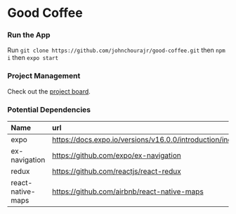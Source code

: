 # Good Coffee

### Run the App
Run `git clone https://github.com/johnchourajr/good-coffee.git` then `npm i` then `expo start`

### Project Management
Check out the [project board](https://github.com/johnchourajr/good-coffee/projects/1).

### Potential Dependencies

| Name | url  | Tested | Used |
| :--- | :--- | :---   | :--- |
| expo | https://docs.expo.io/versions/v16.0.0/introduction/index.html | ✓ | ✓ |
| ex-navigation | https://github.com/expo/ex-navigation | ✓ | ✓ |
| redux | https://github.com/reactjs/react-redux | ✗ | ✗ |
| react-native-maps | https://github.com/airbnb/react-native-maps | ✗ | ✗ |
